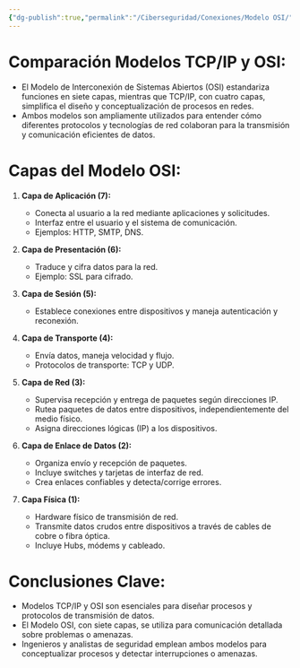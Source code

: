 ```yaml
---
{"dg-publish":true,"permalink":"/Ciberseguridad/Conexiones/Modelo OSI/"}
---
```


# Comparación Modelos TCP/IP y OSI:

- El Modelo de Interconexión de Sistemas Abiertos (OSI) estandariza funciones en siete capas, mientras que TCP/IP, con cuatro capas, simplifica el diseño y conceptualización de procesos en redes.
- Ambos modelos son ampliamente utilizados para entender cómo diferentes protocolos y tecnologías de red colaboran para la transmisión y comunicación eficientes de datos.

# Capas del Modelo OSI:

1. **Capa de Aplicación (7):**
   - Conecta al usuario a la red mediante aplicaciones y solicitudes.
   - Interfaz entre el usuario y el sistema de comunicación.
   - Ejemplos: HTTP, SMTP, DNS.

2. **Capa de Presentación (6):**
   - Traduce y cifra datos para la red.
   - Ejemplo: SSL para cifrado.

3. **Capa de Sesión (5):**
   - Establece conexiones entre dispositivos y maneja autenticación y reconexión.

4. **Capa de Transporte (4):**
   - Envía datos, maneja velocidad y flujo.
   - Protocolos de transporte: TCP y UDP.

5. **Capa de Red (3):**
   - Supervisa recepción y entrega de paquetes según direcciones IP.
   - Rutea paquetes de datos entre dispositivos, independientemente del medio físico.
   - Asigna direcciones lógicas (IP) a los dispositivos.

6. **Capa de Enlace de Datos (2):**
   - Organiza envío y recepción de paquetes.
   - Incluye switches y tarjetas de interfaz de red.
   - Crea enlaces confiables y detecta/corrige errores.

7. **Capa Física (1):**
   - Hardware físico de transmisión de red.
   - Transmite datos crudos entre dispositivos a través de cables de cobre o fibra óptica.
   - Incluye Hubs, módems y cableado.

# Conclusiones Clave:

- Modelos TCP/IP y OSI son esenciales para diseñar procesos y protocolos de transmisión de datos.
- El Modelo OSI, con siete capas, se utiliza para comunicación detallada sobre problemas o amenazas.
- Ingenieros y analistas de seguridad emplean ambos modelos para conceptualizar procesos y detectar interrupciones o amenazas.
